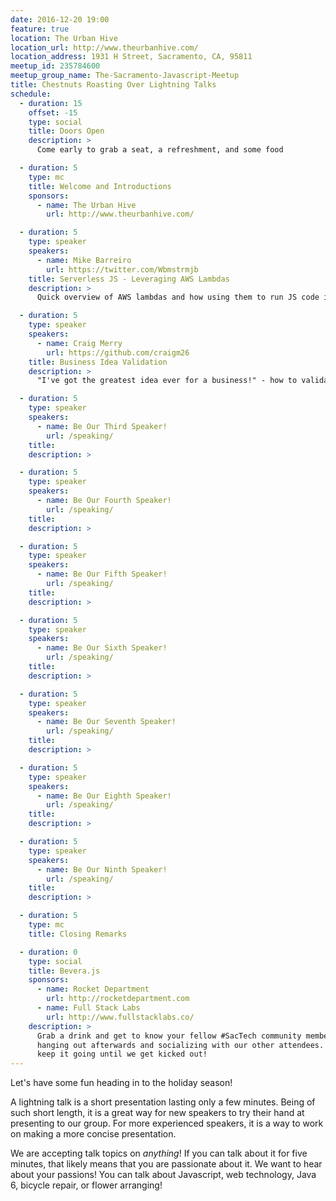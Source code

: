 ```yaml
---
date: 2016-12-20 19:00
feature: true
location: The Urban Hive
location_url: http://www.theurbanhive.com/
location_address: 1931 H Street, Sacramento, CA, 95811
meetup_id: 235784600
meetup_group_name: The-Sacramento-Javascript-Meetup
title: Chestnuts Roasting Over Lightning Talks
schedule:
  - duration: 15
    offset: -15
    type: social
    title: Doors Open
    description: >
      Come early to grab a seat, a refreshment, and some food

  - duration: 5
    type: mc
    title: Welcome and Introductions
    sponsors:
      - name: The Urban Hive
        url: http://www.theurbanhive.com/

  - duration: 5
    type: speaker
    speakers:
      - name: Mike Barreiro
        url: https://twitter.com/Wbmstrmjb
    title: Serverless JS - Leveraging AWS Lambdas
    description: >
      Quick overview of AWS lambdas and how using them to run JS code is both   cost effective and allows for massive scale.

  - duration: 5
    type: speaker
    speakers:
      - name: Craig Merry
        url: https://github.com/craigm26
    title: Business Idea Validation
    description: >
      "I've got the greatest idea ever for a business!" - how to validate your idea for a better chance of surviving and perhaps thriving as a new business.

  - duration: 5
    type: speaker
    speakers:
      - name: Be Our Third Speaker!
        url: /speaking/
    title:
    description: >

  - duration: 5
    type: speaker
    speakers:
      - name: Be Our Fourth Speaker!
        url: /speaking/
    title:
    description: >

  - duration: 5
    type: speaker
    speakers:
      - name: Be Our Fifth Speaker!
        url: /speaking/
    title:
    description: >

  - duration: 5
    type: speaker
    speakers:
      - name: Be Our Sixth Speaker!
        url: /speaking/
    title:
    description: >

  - duration: 5
    type: speaker
    speakers:
      - name: Be Our Seventh Speaker!
        url: /speaking/
    title:
    description: >

  - duration: 5
    type: speaker
    speakers:
      - name: Be Our Eighth Speaker!
        url: /speaking/
    title:
    description: >

  - duration: 5
    type: speaker
    speakers:
      - name: Be Our Ninth Speaker!
        url: /speaking/
    title:
    description: >

  - duration: 5
    type: mc
    title: Closing Remarks

  - duration: 0
    type: social
    title: Bevera.js
    sponsors:
      - name: Rocket Department
        url: http://rocketdepartment.com
      - name: Full Stack Labs
        url: http://www.fullstacklabs.co/
    description: >
      Grab a drink and get to know your fellow #SacTech community members by
      hanging out afterwards and socializing with our other attendees. We'll
      keep it going until we get kicked out!
---
```


Let's have some fun heading in to the holiday season!

A lightning talk is a short presentation lasting only a few minutes. Being of such short length, it is a great way for new speakers to try their hand at presenting to our group. For more experienced speakers, it is a way to work on making a more concise presentation.

We are accepting talk topics on _anything_! If you can talk about it for five minutes, that likely means that you are passionate about it. We want to hear about your passions! You can talk about Javascript, web technology, Java 6, bicycle repair, or flower arranging!
